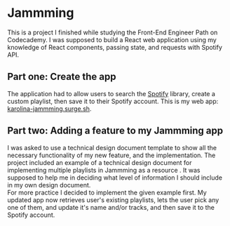 # Jammming

This is a project I finished while studying the Front-End Engineer Path on Codecademy. I was supposed to build a React web application using my knowledge of React components, passing state, and requests with Spotify API. 

## Part one: Create the app
The application had to allow users to search the [Spotify](https://spotify.com/) library, create a custom playlist, then save it to their Spotify account. This is my web app: [karolina-jammming.surge.sh](http://karolina-jammming.surge.sh).

## Part two: Adding a feature to my Jammming app

I was asked to use a technical design document template to show all the necessary functionality of my new feature, and the implementation. 
The project included an example of a technical design document for implementing multiple playlists in Jammming as a resource . It was supposed to help me in deciding what level of information I should include in my own design document.<br>
For more practice I decided to implement the given example first. My updated app now retrieves user's existing playlists, lets the user pick any one of them, and update it's name and/or tracks, and then save it to the Spotify account. 
